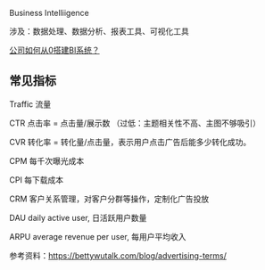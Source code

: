 

Business Intelliigence

涉及：数据处理、数据分析、报表工具、可视化工具


[公司如何从0搭建BI系统？](https://www.zhihu.com/question/61986530)


## 常见指标

Traffic 流量


CTR 点击率 = 点击量/展示数
（过低：主题相关性不高、主图不够吸引）


CVR 转化率 = 转化量/点击量，表示用户点击广告后能多少转化成功。


CPM 每千次曝光成本


CPI 每下载成本

CRM 客户关系管理，对客户分群等操作，定制化广告投放


DAU daily active user, 日活跃用户数量


ARPU average revenue per user, 每用户平均收入



参考资料：https://bettywutalk.com/blog/advertising-terms/